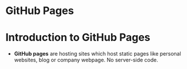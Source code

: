 # GitHub Pages

# Introduction to GitHub Pages
* __GitHub pages__ are hosting sites which host static pages like personal websites, blog or company webpage. No server-side code.